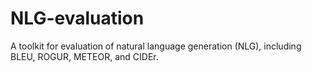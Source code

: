# NLG-evaluation
A toolkit for evaluation of natural language generation (NLG), including BLEU, ROGUR, METEOR, and CIDEr.
